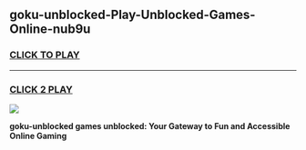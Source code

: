 
## goku-unblocked-Play-Unblocked-Games-Online-nub9u
<h3>
<a href="https://premium76.site?title=goku-unblocked&ref=25A">CLICK TO PLAY</a></h3>
<hr>

<h3>
<a href="https://premium76.site?title=goku-unblocked&ref=25A">CLICK 2 PLAY</a>
  
</h3>

<a href="https://premium76.site?title=goku-unblocked&ref=25A"><img src="https://clearcache.store/games.png"></a>


**goku-unblocked games unblocked: Your Gateway to Fun and Accessible Online Gaming**
